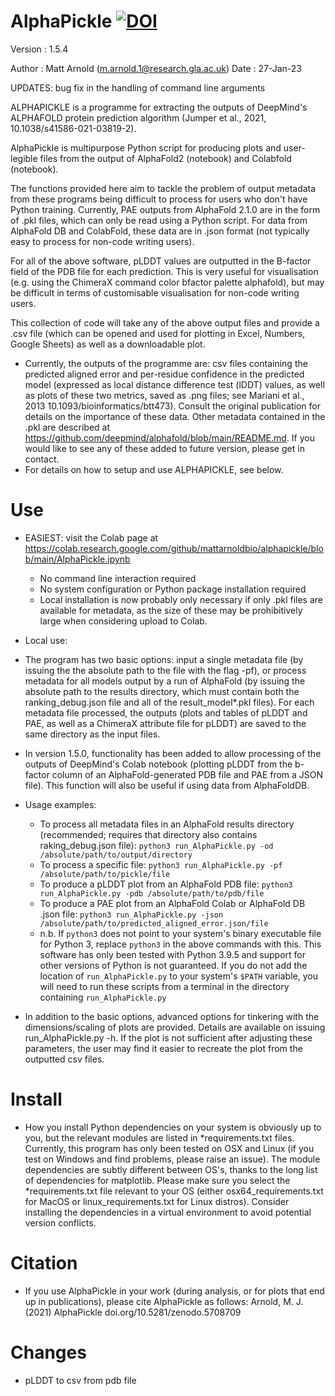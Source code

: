 # AlphaPickle [![DOI](https://zenodo.org/badge/429171188.svg)](https://zenodo.org/badge/latestdoi/429171188)
Version : 1.5.4

Author : Matt Arnold (m.arnold.1@research.gla.ac.uk)
Date : 27-Jan-23

UPDATES: bug fix in the handling of command line arguments

ALPHAPICKLE is a programme for extracting the outputs of DeepMind's ALPHAFOLD protein prediction algorithm (Jumper et al., 2021, 10.1038/s41586-021-03819-2).

AlphaPickle is multipurpose Python script for producing plots and user-legible files from the output of AlphaFold2 (notebook) and Colabfold (notebook).

The functions provided here aim to tackle the problem of output metadata from these programs being difficult to process for users who don't have Python training. Currently, PAE outputs from AlphaFold 2.1.0 are in the form of .pkl files, which can only be read using a Python script. For data from AlphaFold DB and ColabFold, these data are in .json format (not typically easy to process for non-code writing users).

For all of the above software, pLDDT values are outputted in the B-factor field of the PDB file for each prediction. This is very useful for visualisation (e.g. using the ChimeraX command color bfactor palette alphafold), but may be difficult in terms of customisable visualisation for non-code writing users.

This collection of code will take any of the above output files and provide a .csv file (which can be opened and used for plotting in Excel, Numbers, Google Sheets) as well as a downloadable plot.

- Currently, the outputs of the programme are: csv files containing the predicted aligned error and per-residue confidence in the predicted model (expressed as local distance difference test (lDDT) values, as well as plots of these two metrics, saved as .png files; see Mariani et al., 2013 10.1093/bioinformatics/btt473). Consult the original publication for details on the importance of these data. Other metadata contained in the .pkl are described at  https://github.com/deepmind/alphafold/blob/main/README.md. If you would like to see any of these added to future version, please get in contact.
- For details on how to setup and use ALPHAPICKLE, see below.

# Use

- EASIEST: visit the Colab page at https://colab.research.google.com/github/mattarnoldbio/alphapickle/blob/main/AlphaPickle.ipynb
    - No command line interaction required
    - No system configuration or Python package installation required
    - Local installation is now probably only necessary if only .pkl files are available for metadata, as the size of these may be prohibitively large when considering upload to Colab.

- Local use:
- The program has two basic options: input a single metadata file (by issuing the the absolute path to the file with the flag -pf), or process metadata for all models output by a run of AlphaFold (by issuing the absolute path to the results directory, which must contain both the ranking_debug.json file and all of the result_model*.pkl files). For each metadata file processed, the outputs (plots and tables of pLDDT and PAE, as well as a ChimeraX attribute file for pLDDT) are saved to the same directory as the input files.
- In version 1.5.0, functionality has been added to allow processing of the outputs of DeepMind's Colab notebook (plotting pLDDT from the b-factor column of an AlphaFold-generated PDB file and PAE from a JSON file). This function will also be useful if using data from AlphaFoldDB.
- Usage examples:
    - To process all metadata files in an AlphaFold results directory (recommended; requires that directory also contains raking_debug.json file): `python3 run_AlphaPickle.py -od /absolute/path/to/output/directory`
    - To process a specific file: `python3 run_AlphaPickle.py -pf /absolute/path/to/pickle/file`
    - To produce a pLDDT plot from an AlphaFold PDB file: `python3 run_AlphaPickle.py -pdb /absolute/path/to/pdb/file`
    - To produce a PAE plot from an AlphaFold Colab or AlphaFold DB .json file: `python3 run_AlphaPickle.py -json /absolute/path/to/predicted_aligned_error.json/file`
    - n.b. If `python3` does not point to your system's binary executable file for Python 3, replace `python3` in the above commands with this. This software has only been tested with Python 3.9.5 and support for other versions of Python is not guaranteed. If you do not add the location of `run_AlphaPickle.py` to your system's `$PATH` variable, you will need to run these scripts from a terminal in the directory containing `run_AlphaPickle.py`

- In addition to the basic options, advanced options for tinkering with the dimensions/scaling of plots are provided. Details are available on issuing run_AlphaPickle.py -h. If the plot is not sufficient after adjusting these parameters, the user may find it easier to recreate the plot from the outputted csv files. 

# Install

- How you install Python dependencies on your system is obviously up to you, but the relevant modules are listed in *requirements.txt files. Currently, this program has only been tested on OSX and Linux (if you test on Windows and find problems, please raise an issue). The module dependencies are subtly different between OS's, thanks to the long list of dependencies for matplotlib. Please make sure you select the *requirements.txt file relevant to your OS (either osx64_requirements.txt for MacOS or linux_requirements.txt for Linux distros). Consider installing the dependencies in a virtual environment to avoid potential version conflicts.
 

# Citation

- If you use AlphaPickle in your work (during analysis, or for plots that end up in publications), please cite AlphaPickle as follows: Arnold, M. J. (2021) AlphaPickle doi.org/10.5281/zenodo.5708709

# Changes
 - pLDDT to csv from pdb file

